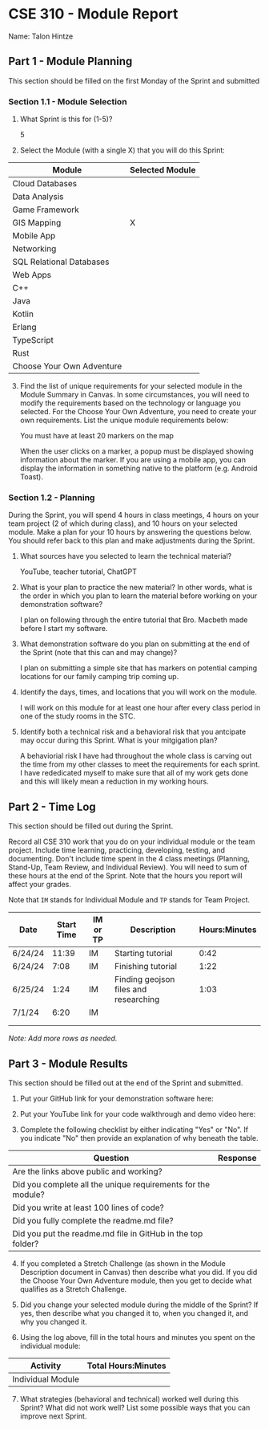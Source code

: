 # CSE 310 - Module Report

Name: Talon Hintze

## Part 1 - Module Planning

This section should be filled on the first Monday of the Sprint and submitted

### Section 1.1 - Module Selection

1. What Sprint is this for (1-5)?

    5

2. Select the Module (with a single X) that you will do this Sprint:

|Module                   |Selected Module|
|-------------------------|---------------|
|Cloud Databases          |               |
|Data Analysis            |               |
|Game Framework           |               |
|GIS Mapping              |       X       |
|Mobile App               |               |
|Networking               |               |
|SQL Relational Databases |               |
|Web Apps                 |               |
|C++                      |               |
|Java                     |               |
|Kotlin                   |               |
|Erlang                   |               |
|TypeScript               |               |
|Rust                     |               |
|Choose Your Own Adventure|               |

3. Find the list of unique requirements for your selected module in the Module Summary in Canvas.  In some circumstances, you will need to modify the requirements based on the technology or language you selected.  For the Choose Your Own Adventure, you need to create your own requirements.  List the unique module requirements below:

    You must have at least 20 markers on the map

    When the user clicks on a marker, a popup must be displayed showing information about the marker. If you are using a mobile app, you can display the information in something native to the platform (e.g. Android Toast).

### Section 1.2 - Planning

During the Sprint, you will spend 4 hours in class meetings, 4 hours on your team project (2 of which during class), and 10 hours on your selected module.  Make a plan for your 10 hours by answering the questions below.  You should refer back to this plan and make adjustments during the Sprint.

1. What sources have you selected to learn the technical material?

    YouTube, teacher tutorial, ChatGPT

2. What is your plan to practice the new material?  In other words, what is the order in which you plan to learn the material before working on your demonstration software?

    I plan on following through the entire tutorial that Bro. Macbeth made before I start my software.

3. What demonstration software do you plan on submitting at the end of the Sprint (note that this can and may change)?

    I plan on submitting a simple site that has markers on potential camping locations for our family camping trip coming up.

4. Identify the days, times, and locations that you will work on the module.

    I will work on this module for at least one hour after every class period in one of the study rooms in the STC.

5. Identify both a technical risk and a behavioral risk that you antcipate may occur during this Sprint.  What is your mitgigation plan?

    A behaviorial risk I have had throughout the whole class is carving out the time from my other classes to meet the requirements for each sprint. I have rededicated myself to make sure that all of my work gets done and this will likely mean a reduction in my working hours.


## Part 2 - Time Log

This section should be filled out during the Sprint. 

Record all CSE 310 work that you do on your individual module or the team project.  Include time learning, practicing, developing, testing, and documenting.  Don't include time spent in the 4 class meetings (Planning, Stand-Up, Team Review, and Individual Review).  You will need to sum of these hours at the end of the Sprint. Note that the hours you report will affect your grades.

Note that `IM` stands for Individual Module and `TP` stands for Team Project.  

|Date      |Start Time|IM or TP|Description                                 |Hours:Minutes|
|----------|----------|--------|--------------------------------------------|-------------|
| 6/24/24  |  11:39   |   IM   | Starting tutorial                          |    0:42     |
| 6/24/24  |  7:08    |   IM   | Finishing tutorial                         |    1:22     |
| 6/25/24  |  1:24    |   IM   | Finding geojson files and researching      |    1:03     |
| 7/1/24   |  6:20    |   IM   |                                            |             |
|          |          |        |                                            |             |
|          |          |        |                                            |             |

_Note: Add more rows as needed._


## Part 3 - Module Results

This section should be filled out at the end of the Sprint and submitted.

1. Put your GitHub link for your demonstration software here: 

2. Put your YouTube link for your code walkthrough and demo video here:

3. Complete the following checklist by either indicating "Yes" or "No". If you indicate "No" then provide an explanation of why beneath the table.

|Question                                                    |Response|
|------------------------------------------------------------|--------|
|Are the links above public and working?                     |        |
|Did you complete all the unique requirements for the module?|        |
|Did you write at least 100 lines of code?                   |        |
|Did you fully complete the readme.md file?                  |        |
|Did you put the readme.md file in GitHub in the top folder? |        |

4. If you completed a Stretch Challenge (as shown in the Module Description document in Canvas) then describe what you did.  If you did the Choose Your Own Adventure module, then you get to decide what qualifies as a Stretch Challenge.

5. Did you change your selected module during the middle of the Sprint?  If yes, then describe what you changed it to, when you changed it, and why you changed it.

6. Using the log above, fill in the total hours and minutes you spent on the individual module:

|Activity         |Total Hours:Minutes|
|-----------------|-------------------|
|Individual Module|                   |

7. What strategies (behavioral and technical) worked well during this Sprint?  What did not work well?  List some possible ways that you can improve next Sprint.


